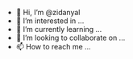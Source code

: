 - 👋 Hi, I’m @zidanyal
- 👀 I’m interested in ...
- 🌱 I’m currently learning ...
- 💞️ I’m looking to collaborate on ...
- 📫 How to reach me ...

<!---
zidanyal/zidanyal is a ✨ special ✨ repository because its  `README.md` (this file) appears on your GitHub profile.
You can click the Preview link to take a look at your changes.
--->
